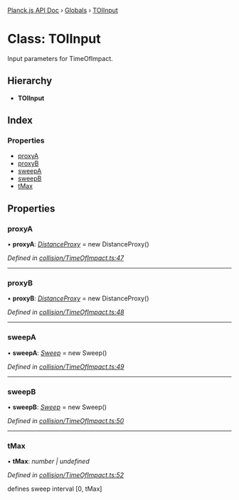 [Planck.js API Doc](../README.md) › [Globals](../globals.md) › [TOIInput](toiinput.md)

# Class: TOIInput

Input parameters for TimeOfImpact.

## Hierarchy

* **TOIInput**

## Index

### Properties

* [proxyA](toiinput.md#proxya)
* [proxyB](toiinput.md#proxyb)
* [sweepA](toiinput.md#sweepa)
* [sweepB](toiinput.md#sweepb)
* [tMax](toiinput.md#tmax)

## Properties

###  proxyA

• **proxyA**: *[DistanceProxy](distanceproxy.md)* = new DistanceProxy()

*Defined in [collision/TimeOfImpact.ts:47](https://github.com/shakiba/planck.js/blob/8127f05/src/collision/TimeOfImpact.ts#L47)*

___

###  proxyB

• **proxyB**: *[DistanceProxy](distanceproxy.md)* = new DistanceProxy()

*Defined in [collision/TimeOfImpact.ts:48](https://github.com/shakiba/planck.js/blob/8127f05/src/collision/TimeOfImpact.ts#L48)*

___

###  sweepA

• **sweepA**: *[Sweep](sweep.md)* = new Sweep()

*Defined in [collision/TimeOfImpact.ts:49](https://github.com/shakiba/planck.js/blob/8127f05/src/collision/TimeOfImpact.ts#L49)*

___

###  sweepB

• **sweepB**: *[Sweep](sweep.md)* = new Sweep()

*Defined in [collision/TimeOfImpact.ts:50](https://github.com/shakiba/planck.js/blob/8127f05/src/collision/TimeOfImpact.ts#L50)*

___

###  tMax

• **tMax**: *number | undefined*

*Defined in [collision/TimeOfImpact.ts:52](https://github.com/shakiba/planck.js/blob/8127f05/src/collision/TimeOfImpact.ts#L52)*

defines sweep interval [0, tMax]
